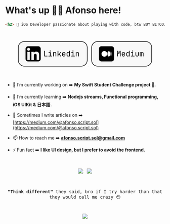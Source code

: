 # What's up ✌🏻 Afonso here!

```html
<h2>  iOS Developer passionate about playing with code, btw BUY BITCOIN! 🤠 </h2>
```

&nbsp;

<p align="center">
  <a href="https://www.linkedin.com/in/afonso-lucas-49a57b261/" target="_blank">
    <img alt="Code" src="./assets/Linkedin.svg">
  </a>
  &nbsp;
  <a href="https://medium.com/@afonso.script.sol" target="_blank">
    <img alt="Code" src="./assets/Medium.svg">
  </a>
</p>

&nbsp;

- 🔭 I’m currently working on ➡️ **My Swift Student Challenge project 😬.**

- 🌱 I’m currently learning ➡️ **Nodejs streams, Functional programming, iOS UIKit & 日本語.**

- 📝 Sometimes I write articles on ➡️ [https://medium.com/@afonso.script.sol](https://medium.com/@afonso.script.sol)

- 📫 How to reach me ➡️ **afonso.script.sol@gmail.com**

- ⚡ Fun fact ➡️ **I like UI design, but I prefer to avoid the frontend.**

&nbsp;

<div align="center">
  <img src="https://my-github-components.vercel.app/spotify"/>
    &nbsp;
  <img src="https://my-github-components.vercel.app/github"/>
</div>


&nbsp;

<p align="center">
  <samp><b>"Think different"</b> they said, bro if I try harder than that they would call me crazy 😶</samp>
</p>

&nbsp;

<div align="center">
  <img src="https://komarev.com/ghpvc/?username=unchainedDavid&color=2a2a2a&style=flat&label=views" />
</div>
